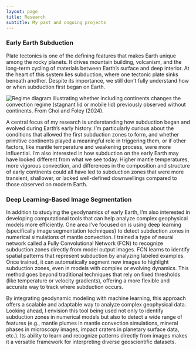 ```yaml
---
layout: page
title: Research
subtitle: My past and ongoing projects
---
```


### Early Earth Subduction

Plate tectonics is one of the defining features that makes Earth unique among the rocky planets. It drives mountain building, volcanism, and the long-term cycling of materials between Earth’s surface and deep interior. At the heart of this system lies subduction, where one tectonic plate sinks beneath another. Despite its importance, we still don’t fully understand how or when subduction first began on Earth.

![Regime diagram illustrating whether including continents changes
    the convection regime (stagnant lid or mobile lid) previously observed
    without continents. From Choi and Foley (2024).](assets/img/regime_diagram6-1.png)


A central focus of my research is understanding how subduction began and evolved during Earth’s early history. I’m particularly curious about the conditions that allowed the first subduction zones to form, and whether primitive continents played a meaningful role in triggering them, or if other factors, like mantle temperature and weakening process, were more influential. I’m also interested in how subduction on the early Earth may have looked different from what we see today. Higher mantle temperatures, more vigorous convection, and differences in the composition and structure of early continents could all have led to subduction zones that were more transient, shallower, or lacked well-defined downwellings compared to those observed on modern Earth.


### Deep Learning-Based Image Segmentation

In addition to studying the geodynamics of early Earth, I’m also interested in developing computational tools that can help analyze complex geophysical models more efficiently. One area I’ve focused on is using deep learning (specifically image segmentation techniques) to detect subduction zones in numerical simulations of mantle convection. I trained a type of neural network called a Fully Convolutional Network (FCN) to recognize subduction zones directly from model output images. FCN learns to identify spatial patterns that represent subduction by analyzing labeled examples. Once trained, it can automatically segment new images to highlight subduction zones, even in models with complex or evolving dynamics. This method goes beyond traditional techniques that rely on fixed thresholds (like temperature or velocity gradients), offering a more flexible and accurate way to track where subduction occurs.

By integrating geodynamic modeling with machine learning, this approach offers a scalable and adaptable way to analyze complex geophysical data. Looking ahead, I envision this tool being used not only to identify subduction zones in numerical models but also to detect a wide range of features (e.g., mantle plumes in mantle convection simulations, mineral phases in microscopy images, impact craters in planetary surface data, etc.). Its ability to learn and recognize patterns directly from images makes it a versatile framework for interpreting diverse geoscientific datasets.
